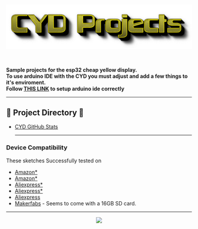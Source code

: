 ![Header](images/cyd-projects.png)

<br>

<b>Sample projects for the esp32 cheap yellow display.</b>
<br>
<b>To use arduino IDE with the CYD you must adjust and add a few things to it's enviroment. 
<br>
Follow <a href=https://github.com/witnessmenow/ESP32-Cheap-Yellow-Display/blob/main/SETUP.md>THIS LINK</a> to setup arduino ide correctly</b>

___

## 📁 Project Directory 📁

- <a href=https://github.com/ATOMNFT/ESP32-CYD-Projects/tree/main/GitHub-Stats>CYD GitHub Stats</a>
  
  <hr>
  
### Device Compatibility

These sketches Successfully tested on
- [Amazon\*](https://a.co/d/7d48jB2)
- [Amazon\*](https://a.co/d/aPpfLyP)
- [Aliexpress\*](https://s.click.aliexpress.com/e/_DkSpIjB)
- [Aliexpress\*](https://s.click.aliexpress.com/e/_DkcmuCh)
- [Aliexpress](https://www.aliexpress.com/item/1005004502250619.html)
- [Makerfabs](https://www.makerfabs.com/sunton-esp32-2-8-inch-tft-with-touch.html) - Seems to come with a 16GB SD card.

---

<p align="center">
<img src="https://github.com/ATOMNFT/ESP-CYD-Projects/blob/main/Images/Repolike.svg">
</p>


